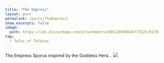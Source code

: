 ```yaml
---
title: "The Empress"
layout: post
permalink: /posts/TheEmpress/
show_excerpts: false
image:
  path: https://cdn.discordapp.com/attachments/885128360634773525/917048447113256970/Spo2x_72.png
tag:
  - Tales of Teleios
---
```

The Empress Sporus inspired by the Goddess Hera...
![](https://cdn.discordapp.com/attachments/885128360634773525/917048447113256970/Spo2x_72.png)